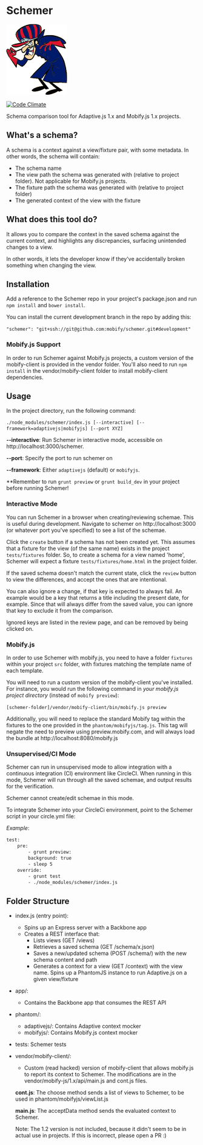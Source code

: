 Schemer
=======

![Image](app/images/schemer.gif)

[![Code Climate](https://codeclimate.com/github/mobify/schemer/badges/gpa.svg)](https://codeclimate.com/github/mobify/schemer)

Schema comparison tool for Adaptive.js 1.x and Mobify.js 1.x projects.

## What's a schema?

A schema is a context against a view/fixture pair, with some metadata. In other
 words, the schema will contain:

 - The schema name
 - The view path the schema was generated with (relative to project folder).
   Not applicable for Mobify.js projects.
 - The fixture path the schema was generated with (relative to project folder)
 - The generated context of the view with the fixture

## What does this tool do?

It allows you to compare the context in the saved schema against the current
context, and highlights any discrepancies, surfacing unintended changes to a
view.

In other words, it lets the developer know if they've accidentally broken
something when changing the view.

## Installation

Add a reference to the Schemer repo in your project's package.json and run
`npm install` and `bower install`.

You can install the current development branch in the repo by adding this:

`"schemer": "git+ssh://git@github.com:mobify/schemer.git#development"`

### Mobify.js Support

In order to run Schemer against Mobify.js projects, a custom version of the
mobify-client is provided in the vendor folder. You'll also need to run
`npm install` in the vendor/mobify-client folder to install mobify-client
dependencies.

## Usage

In the project directory, run the following command:

    ./node_modules/schemer/index.js [--interactive] [--framework=adaptivejs|mobifyjs] [--port XYZ]

 **--interactive**: Run Schemer in interactive mode, accessible on
 http://localhost:3000/schemer.

 **--port**: Specify the port to run schemer on

 **--framework**: Either `adaptivejs` (default) or `mobifyjs`.

**Remember to run `grunt preview` or `grunt build_dev` in your project before
 running Schemer!

### Interactive Mode

You can run Schemer in a browser when creating/reviewing schemae. This is useful
during development. Navigate to schemer on http://localhost:3000 (or whatever
port you've specified) to see a list of the schemae.

Click the `create` button if a schema has not been created yet. This assumes
that a fixture for the view (of the same name) exists in the project
`tests/fixtures` folder. So, to create a schema for a view named 'home', Schemer
will expect a fixture `tests/fixtures/home.html` in the project folder.

If the saved schema doesn't match the current state, click the `review` button
to view the differences, and accept the ones that are intentional.

You can also ignore a change, if that key is expected to always fail. An example
would be a key that returns a title including the present date, for example.
Since that will always differ from the saved value, you can ignore that key to
exclude it from the comparison.

Ignored keys are listed in the review page, and can be removed by being clicked
on.

### Mobify.js

In order to use Schemer with mobify.js, you need to have a folder `fixtures`
 within your project `src` folder, with fixtures matching the template name of
 each template.

You will need to run a custom version of the mobify-client you've installed. For
instance, you would run the following command in *your mobify.js project
directory* (instead of `mobify preview`):

`[schemer-folder]/vendor/mobify-client/bin/mobify.js preview`

Additionally, you will need to replace the standard Mobify tag within the
fixtures to the one provided in the `phantom/mobifyjs/tag.js`. This tag will
negate the need to preview using preview.mobify.com, and will always load the
bundle at http://localhost:8080/mobify.js

### Unsupervised/CI Mode

Schemer can run in unsupervised mode to allow integration with a continuous
integration (CI) environment like CircleCI. When running in this mode, Schemer
will run through all the saved schemae, and output results for the verification.

Schemer cannot create/edit schemae in this mode.

To integrate Schemer into your CircleCi environment, point to the Schemer
script in your circle.yml file:

*Example*:
```
test:
    pre:
        - grunt preview:
        background: true
        - sleep 5
    override:
        - grunt test
        - ./node_modules/schemer/index.js
```

## Folder Structure

- index.js (entry point):
    - Spins up an Express server with a Backbone app
    - Creates a REST interface that:
        - Lists views (GET /views)
        - Retrieves a saved schema (GET /schema/x.json)
        - Saves a new/updated schema (POST /schema/) with the new schema content and path
        - Generates a context for a view (GET /context) with the view name. Spins
          up a PhantomJS instance to run Adaptive.js on a given view/fixture
- app/:
    - Contains the Backbone app that consumes the REST API
- phantom/:
    - adaptivejs/: Contains Adaptive context mocker
    - mobifyjs/: Contains Mobify.js context mocker
- tests: Schemer tests
- vendor/mobify-client/:
    - Custom (read hacked) version of mobify-client that allows mobify.js to
    report its context to Schemer. The modifications are in the
    vendor/mobify-js/1.x/api/main.js and cont.js files.

    **cont.js**: The choose method sends a list of views to Schemer, to be used in
    phantom/mobifyjs/viewList.js

    **main.js**: The acceptData method sends the evaluated context to Schemer.

    Note: The 1.2 version is not included, because it didn't seem to be in
     actual use in projects. If this is incorrect, please open a PR :)
